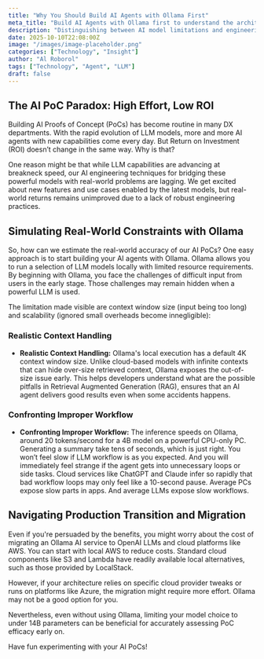 ```yaml
---
title: "Why You Should Build AI Agents with Ollama First"
meta_title: "Build AI Agents with Ollama first to understand the architecture risks in the early stage"
description: "Distinguishing between AI model limitations and engineering limitations can be hard for AI services. Build AI Agents with Ollama first to understand the architecture risks in the early stage."
date: 2025-10-10T22:08:00Z
image: "/images/image-placeholder.png"
categories: ["Technology", "Insight"]
author: "Al Roborol"
tags: ["Technology", "Agent", "LLM"]
draft: false
---
```

## The AI PoC Paradox: High Effort, Low ROI

Building AI Proofs of Concept (PoCs) has become routine in many DX departments. With the rapid evolution of LLM models, more and more AI agents with new capabilities come every day. But Return on Investment (ROI) doesn’t change in the same way. Why is that?

One reason might be that while LLM capabilities are advancing at breakneck speed, our AI engineering techniques for bridging these powerful models with real-world problems are lagging. We get excited about new features and use cases enabled by the latest models, but real-world returns remains unimproved due to a lack of robust engineering practices.

## Simulating Real-World Constraints with Ollama

So, how can we estimate the real-world accuracy of our AI PoCs? One easy approach is to start building your AI agents with Ollama. Ollama allows you to run a selection of LLM models locally with limited resource requirements. By beginning with Ollama, you face the challenges of difficult input from users in the early stage. Those challenges may remain hidden when a powerful LLM is used.

The limitation made visible are context window size (input being too long) and scalability (ignored small overheads become innegligible):

### Realistic Context Handling

- **Realistic Context Handling:** Ollama's local execution has a default 4K context window size. Unlike cloud-based models with infinite contexts that can hide over-size retrieved context, Ollama exposes the out-of-size issue early. This helps developers understand what are the possible pitfalls in Retrieval Augmented Generation (RAG), ensures that an AI agent delivers good results even when some accidents happens. 

### Confronting Improper Workflow

- **Confronting Improper Workflow:** The inference speeds on Ollama, around 20 tokens/second for a 4B model on a powerful CPU-only PC. Generating a summary take tens of seconds, which is just right. You won’t feel slow if LLM workflow is as you expected. And you will immediately feel strange if the agent gets into unnecessary loops or side tasks. Cloud services like ChatGPT and Claude infer so rapidly that bad workflow loops may only feel like a 10-second pause. Average PCs expose slow parts in apps. And average LLMs expose slow workflows.

## Navigating Production Transition and Migration

Even if you're persuaded by the benefits, you might worry about the cost of migrating an Ollama AI service to OpenAI LLMs and  cloud platforms like AWS. You can start with local AWS to reduce costs. Standard cloud components like S3 and Lambda have readily available local alternatives, such as those provided by LocalStack. 

However, if your architecture relies on specific cloud provider tweaks or runs on platforms like Azure, the migration might require more effort. Ollama may not be a good option for you.

Nevertheless, even without using Ollama, limiting your model choice to under 14B parameters can be beneficial for accurately assessing PoC efficacy early on.

Have fun experimenting with your AI PoCs!
